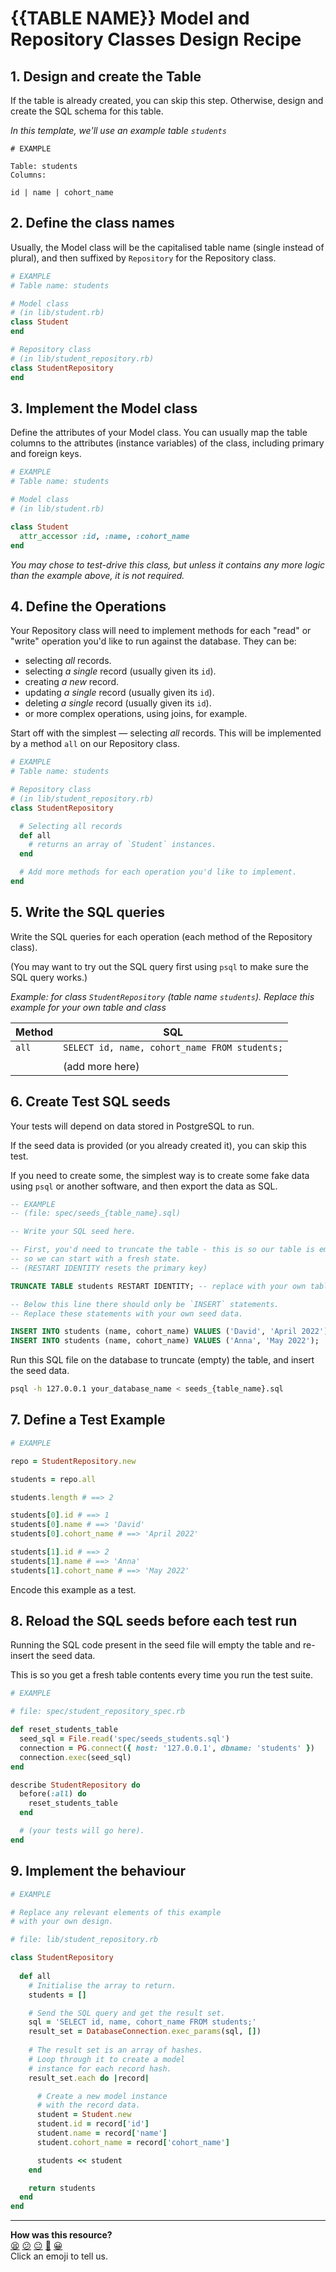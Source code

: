 # {{TABLE NAME}} Model and Repository Classes Design Recipe

## 1. Design and create the Table

If the table is already created, you can skip this step. Otherwise, design and create the SQL schema for this table.

*In this template, we'll use an example table `students`*

```
# EXAMPLE

Table: students
Columns:

id | name | cohort_name
```

## 2. Define the class names

Usually, the Model class will be the capitalised table name (single instead of plural), and then suffixed by `Repository` for the Repository class.

```ruby
# EXAMPLE
# Table name: students

# Model class
# (in lib/student.rb)
class Student
end

# Repository class
# (in lib/student_repository.rb)
class StudentRepository
end
```

## 3. Implement the Model class

Define the attributes of your Model class. You can usually map the table columns to the attributes (instance variables) of the class, including primary and foreign keys.

```ruby
# EXAMPLE
# Table name: students

# Model class
# (in lib/student.rb)

class Student
  attr_accessor :id, :name, :cohort_name
end
```

*You may chose to test-drive this class, but unless it contains any more logic than the example above, it is not required.*

## 4. Define the Operations

Your Repository class will need to implement methods for each "read" or "write" operation you'd like to run against the database. They can be:

  * selecting *all* records.
  * selecting *a single* record (usually given its `id`).
  * creating *a new* record.
  * updating *a single* record (usually given its `id`).
  * deleting *a single* record (usually given its `id`).
  * or more complex operations, using joins, for example.

Start off with the simplest — selecting *all* records. This will be implemented by a method `all` on our Repository class.

```ruby
# EXAMPLE
# Table name: students

# Repository class
# (in lib/student_repository.rb)
class StudentRepository

  # Selecting all records
  def all
    # returns an array of `Student` instances.
  end

  # Add more methods for each operation you'd like to implement.
end
```

## 5. Write the SQL queries

Write the SQL queries for each operation (each method of the Repository class).

(You may want to try out the SQL query first using `psql` to make sure the SQL query works.)

*Example: for class `StudentRepository` (table name `students`). Replace this example for your own table and class*

| Method      | SQL                                                  |
| ----------- | ---------------------------------------------------  |
| `all`       | `SELECT id, name, cohort_name FROM students;`        |
|             |                                                      |
|             | (add more here)                                      |

## 6. Create Test SQL seeds

Your tests will depend on data stored in PostgreSQL to run.

If the seed data is provided (or you already created it), you can skip this test.

If you need to create some, the simplest way is to create some fake data using `psql` or another software, and then export the data as SQL.

```sql
-- EXAMPLE
-- (file: spec/seeds_{table_name}.sql)

-- Write your SQL seed here. 

-- First, you'd need to truncate the table - this is so our table is emptied between each test run,
-- so we can start with a fresh state.
-- (RESTART IDENTITY resets the primary key)

TRUNCATE TABLE students RESTART IDENTITY; -- replace with your own table name.

-- Below this line there should only be `INSERT` statements.
-- Replace these statements with your own seed data.

INSERT INTO students (name, cohort_name) VALUES ('David', 'April 2022');
INSERT INTO students (name, cohort_name) VALUES ('Anna', 'May 2022');
```

Run this SQL file on the database to truncate (empty) the table, and insert the seed data.

```bash
psql -h 127.0.0.1 your_database_name < seeds_{table_name}.sql
```

## 7. Define a Test Example

```ruby
# EXAMPLE

repo = StudentRepository.new

students = repo.all

students.length # ==> 2

students[0].id # ==> 1
students[0].name # ==> 'David'
students[0].cohort_name # ==> 'April 2022'

students[1].id # ==> 2
students[1].name # ==> 'Anna'
students[1].cohort_name # ==> 'May 2022'
```

Encode this example as a test.

## 8. Reload the SQL seeds before each test run

Running the SQL code present in the seed file will empty the table and re-insert the seed data.

This is so you get a fresh table contents every time you run the test suite.

```ruby
# EXAMPLE

# file: spec/student_repository_spec.rb

def reset_students_table
  seed_sql = File.read('spec/seeds_students.sql')
  connection = PG.connect({ host: '127.0.0.1', dbname: 'students' })
  connection.exec(seed_sql)
end

describe StudentRepository do
  before(:all) do 
    reset_students_table
  end

  # (your tests will go here).
end
```

## 9. Implement the behaviour

```ruby
# EXAMPLE

# Replace any relevant elements of this example
# with your own design.

# file: lib/student_repository.rb

class StudentRepository
  
  def all
    # Initialise the array to return.
    students = []

    # Send the SQL query and get the result set.
    sql = 'SELECT id, name, cohort_name FROM students;'
    result_set = DatabaseConnection.exec_params(sql, [])
    
    # The result set is an array of hashes.
    # Loop through it to create a model
    # instance for each record hash.
    result_set.each do |record|

      # Create a new model instance
      # with the record data.
      student = Student.new
      student.id = record['id']
      student.name = record['name']
      student.cohort_name = record['cohort_name']

      students << student
    end

    return students
  end
end
```

<!-- BEGIN GENERATED SECTION DO NOT EDIT -->

---

**How was this resource?**  
[😫](https://airtable.com/shrUJ3t7KLMqVRFKR?prefill_Repository=makersacademy/databases&prefill_File=resources/repository_class_recipe_template.md&prefill_Sentiment=😫) [😕](https://airtable.com/shrUJ3t7KLMqVRFKR?prefill_Repository=makersacademy/databases&prefill_File=resources/repository_class_recipe_template.md&prefill_Sentiment=😕) [😐](https://airtable.com/shrUJ3t7KLMqVRFKR?prefill_Repository=makersacademy/databases&prefill_File=resources/repository_class_recipe_template.md&prefill_Sentiment=😐) [🙂](https://airtable.com/shrUJ3t7KLMqVRFKR?prefill_Repository=makersacademy/databases&prefill_File=resources/repository_class_recipe_template.md&prefill_Sentiment=🙂) [😀](https://airtable.com/shrUJ3t7KLMqVRFKR?prefill_Repository=makersacademy/databases&prefill_File=resources/repository_class_recipe_template.md&prefill_Sentiment=😀)  
Click an emoji to tell us.

<!-- END GENERATED SECTION DO NOT EDIT -->
